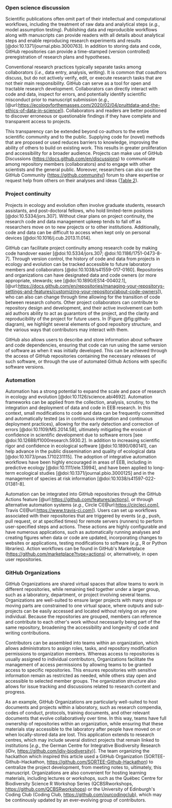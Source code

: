 <!--## GitHub in EcoEvo examples (Part 3)-->

### Open science discussion

<!--*Contributors to this section: Freddy Hillemann, Allison Binley, PHPB*-->

Scientific publications often omit part of their intellectual and computational workflows, including the treatment of raw data and analytical steps (_e.g._, model assumption testing).
Publishing data and reproducible workflows along with manuscripts can provide readers with all details about analytical steps and enable reproducing research experiments and results [@doi:10.1371/journal.pbio.3000763].
In addition to storing data and code, GitHub repositories can provide a time-stamped (version controlled) preregistration of research plans and hypotheses.

Conventional research practices typically separate tasks among collaborators (_i.e._, data entry, analysis, writing).
It is common that coauthors discuss, but do not actively verify, edit, or execute research tasks that are not their main responsibility.
GitHub can serve as a tool for open and tractable research development. 
Collaborators can directly interact with code and data, inspect for errors, and potentially identify scientific misconduct prior to manuscript submission (_e.g._, [@url:https://ecologyforthemasses.com/2020/02/04/pruittdata-and-the-ethics-of-data-in-science]).
Collaborators and readers are better positioned to discover erroneous or questionable findings if they have complete and transparent access to projects.

This transparency can be extended beyond co-authors to the entire scientific community and to the public.
Supplying code for (novel) methods that are proposed or used reduces barriers to knowledge, improving the ability of others to build on existing work.
This results in greater proliferation and accessibility for a broader audience.
Projects can make use of GitHub Discussions (<https://docs.github.com/en/discussions>) to communicate among repository members (collaborators) and to engage with other scientists and the general public.
Moreover, researchers can also use the GitHub Community (<https://github.community/>) forum to share expertise or request help from others on their analyses and ideas ([Table 2](#tbl:roles)).

### Project continuity

<!--*Contributors to this section: BPME, VF, PHPB  -->

Projects in ecology and evolution often involve graduate students, research assistants, and post-doctoral fellows, who hold limited-term positions [@doi:10.5334/jors.307].
Without clear plans on project continuity, the research code and data management upkeep tends to fall off as researchers move on to new projects or to other institutions.
Additionally, code and data can be difficult to access when kept only on personal devices [@doi:10.1016/j.cub.2013.11.014].

GitHub can facilitate project continuity among research code by making code handover easier [@doi:10.5334/jors.307; @doi:10.1186/1751-0473-8-7]. 
Through version control, the history of code and data from projects in ecology and evolution can be tracked accessible to future laboratory members and collaborators [@doi:10.1038/s41559-017-0160].
Repositories and organizations can have designated data and code owners (or more appropriate, stewards; see [@doi:10.1890/ES14-00402.1], [@url:https://docs.github.com/en/repositories/managing-your-repositorys-settings-and-features/customizing-your-repository/about-code-owners]), who can also can change through time allowing for the transition of code between research cohorts.
Other project collaborators can contribute to repository design and development, and their active involvement can both aid authors ability to act as guarantors of the project, and the clarity and reproducibility of the project for future users.
In (Figure @fig:github-diagram), we highlight several elements of good repository structure, and the various ways that contributors may interact with them.

GitHub also allows users to describe and store information about software and code dependencies, ensuring that code can run using the same version of software as when it was initially developed.
This can be achieved through the access of GitHub repositories containing the necessary releases of such software, or through the use of automated Github Actions with specific software versions.

### Automation

<!--*Contributors to this section: PHPB -->

Automation has a strong potential to expand the scale and pace of research in ecology and evolution [@doi:10.1126/science.abi4692].
Automation frameworks can be applied from the collection, analysis, scrutiny, to the integration and deployment of data and code in EEB research.
In this context, small modifications to code and data can be frequently committed and automatically tested (as in continuous integration and continuous deployment practices), allowing for the early detection and correction of errors [@doi:10.1109/MS.2014.58], ultimately mitigating the erosion of confidence in scientific development due to software errors [see @doi:10.12688/f1000research.5930.2].
In addition to increasing scientific rigor and confidence in ecological software [@doi:10.1890/080141], can help advance in the public dissemination and quality of ecological data [@doi:10.1073/pnas.1710231115].
The adoption of integrative automation workflows have been highly encouraged in areas of EEB, including in predictive ecology [@doi:10.1111/ele.13994], and have been applied to long-term ecological studies [@doi:10.1371/journal.pbio.3000125] and in the management of species at risk information [@doi:10.1038/s41597-022-01381-8].

Automation can be integrated into GitHub repositories through the GitHub Actions feature [@url:https://github.com/features/actions], or through alternative automation systems (_e.g._, Circle CI[@url:https://circleci.com], Travis CI[@url:https://www.travis-ci.com]).
Users can set up workflows associated with their repositories that are triggered by events (_e.g._, push, pull request, or at specified times) for remote servers (runners) to perform user-specified steps and actions.
These actions are highly configurable and have numerous applications, such as automatically running analyses and creating figures when data or code are updated, incorporating changes to websites or applications, testing modifications to software (_e.g._, R or Python libraries).
Action workflows can be found in GitHub's Marketplace (https://github.com/marketplace?type=actions) or, alternatively, in open user repositories.

### GitHub Organizations

<!--*Contributors to this section: Katherine Hébert, Cole Brookson, PHPB*-->

GitHub Organizations are shared virtual spaces that allow teams to work in different repositories, while remaining tied together under a larger group, such as a laboratory, department, or project involving several teams.
Organizations are well-suited to ensure larger projects with many steps or moving parts are constrained to one virtual space, where outputs and sub-projects can be easily accessed and located without relying on any one individual.
Because the repositories are grouped, members can reference and contribute to each other's work without necessarily being part of the same repository, broadening the accessibility and longevity of code and writing contributions. 

Contributors can be assembled into teams within an organization, which allows administrators to assign roles, tasks, and repository modification permissions to organization members.
Whereas access to repositories is usually assigned to individual contributors, Organizations facilitate the management of access permissions by allowing teams to be granted access to specific repositories.
This ensures repositories with sensitive information remain as restricted as needed, while others stay open and accessible to selected member groups.
The organization structure also allows for issue tracking and discussions related to research content and progress.

As an example, GitHub Organizations are particularly well-suited to host documents and projects within a laboratory, such as research compendia, codes of conduct, protocols, training documents, and other relevant documents that evolve collaboratively over time. 
In this way, teams have full ownership of repositories within an organization, while ensuring that these materials stay accessible to the laboratory after people have moved on or when locally-stored data are lost.
This application extends to research centres, which may include several distinct projects that remain linked to institutions [_e.g._, the German Centre for Integrative Biodiversity Research (iDiv, <https://github.com/idiv-biodiversity>)].
The team organizing the hackathon which inspired this article used a GitHub Organization (SORTEE-Github-Hackathon, <https://github.com/SORTEE-Github-Hackathon>) to centralize the project development, from meeting notes to, ultimately, this manuscript.
Organizations are also convenient for hosting learning materials, including lectures or workshops, such as the Québec Centre for Biodiversity Science R Workshop Series (QCBSRworkshops, <https://github.com/QCBSRworkshops>) or the University of Edinburgh's Coding Club (Coding Club, <https://github.com/ourcodingclub>), which may be continously updated by an ever-evolving group of contributors.
